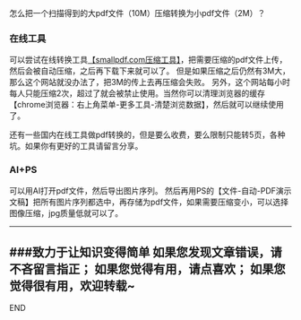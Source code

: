 怎么把一个扫描得到的大pdf文件（10M）压缩转换为小pdf文件（2M）？

### 在线工具

可以尝试在线转换工具[【smallpdf.com压缩工具】](https://smallpdf.com/compress-pdf)，把需要压缩的pdf文件上传，然后会被自动压缩，之后再下载下来就可以了。
但是如果压缩之后仍然有3M大，那么这个网站就没办法了，把3M的传上去再压缩会失败。
另外，这个网站每小时每人只能压缩2次，超过了就会被禁止使用。当然你可以清理浏览器的缓存【chrome浏览器：右上角菜单-更多工具-清楚浏览数据】，然后就可以继续使用了。

还有一些国内在线工具做pdf转换的，但是要么收费，要么限制只能转5页，各种坑。如果你有更好的工具请留言分享。

### AI+PS
可以用AI打开pdf文件，然后导出图片序列。
然后再用PS的【文件-自动-PDF演示文稿】把所有图片序列都选中，再存储为pdf文件，如果需要压缩变小，可以选择图像压缩，jpg质量低就可以了。


---
###致力于让知识变得简单
如果您发现文章错误，请不吝留言指正；
如果您觉得有用，请点喜欢；
如果您觉得很有用，欢迎转载~
---
END